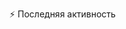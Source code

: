 ⚡ Последняя активность

<!--RECENT_ACTIVITY:start-->

<!--RECENT_ACTIVITY:end-->

<!--RECENT_ACTIVITY:last_update-->

<!--RECENT_ACTIVITY:last_update_end-->
